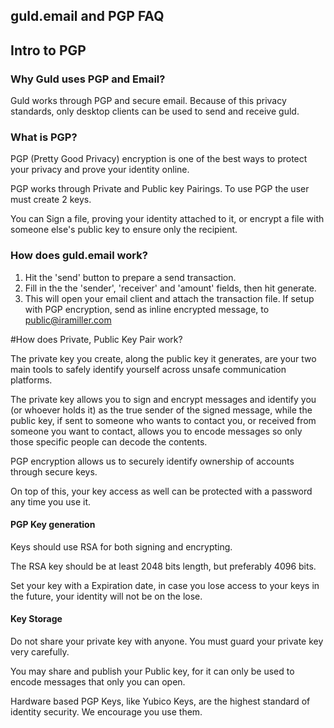 ## guld.email and PGP FAQ

## Intro to PGP

### Why Guld uses PGP and Email? 

Guld works through PGP and secure email. Because of this privacy standards, only desktop clients can be used to send and receive guld.

### What is PGP?

PGP (Pretty Good Privacy) encryption is one of the best ways to protect your privacy and prove your identity online.

PGP works through Private and Public key Pairings. To use PGP the user must create 2 keys.

You can Sign a file, proving your identity attached to it, or encrypt a file with someone else's public key to ensure only the recipient.

### How does guld.email work?

1. Hit the 'send' button to prepare a send transaction. 
2. Fill in the the 'sender', 'receiver' and 'amount' fields, then hit generate. 
3. This will open your email client and attach the transaction file. If setup with PGP encryption, send as inline encrypted message, to public@iramiller.com 



#How does Private, Public Key Pair work?

The private key you create, along the public key it generates, are your two main tools to safely identify yourself across unsafe communication platforms.

The private key allows you to sign and encrypt messages and identify you (or whoever holds it) as the true sender of the signed message, while the public key, if sent to someone who wants to contact you, or received from someone you want to contact, allows you to encode messages so only those specific people can decode the contents.

PGP encryption allows us to securely identify ownership of accounts through secure keys.

On top of this, your key access as well can be protected with a password any time you use it.

#### PGP Key generation

Keys should use RSA for both signing and encrypting.

The RSA key should be at least 2048 bits length, but preferably 4096 bits.

Set your key with a Expiration date, in case you lose access to your keys in the future, your identity will not be on the lose.

#### Key Storage

Do not share your private key with anyone. You must guard your private key very carefully.

You may share and publish your Public key, for it can only be used to encode messages that only you can open.

Hardware based PGP Keys, like Yubico Keys, are the highest standard of identity security. We encourage you use them.
